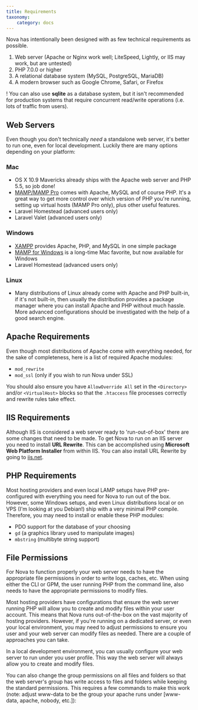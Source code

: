```yaml
---
title: Requirements
taxonomy:
    category: docs
---
```


Nova has intentionally been designed with as few technical requirements as possible.

1. Web server (Apache or Nginx work well; LiteSpeed, Lightly, or IIS may work, but are untested)
2. PHP 7.0.0 or higher
3. A relational database system (MySQL, PostgreSQL, MariaDB)
4. A modern browser such as Google Chrome, Safari, or Firefox

! You can also use __sqlite__ as a database system, but it isn't recommended for production systems that require concurrent read/write operations (i.e. lots of traffic from users).

## Web Servers

Even though you don't technically _need_ a standalone web server, it's better to run one, even for local development. Luckily there are many options depending on your platform:

### Mac

- OS X 10.9 Mavericks already ships with the Apache web server and PHP 5.5, so job done!
- [MAMP/MAMP Pro](http://mamp.info/) comes with Apache, MySQL and of course PHP. It's a great way to get more control over which version of PHP you're running, setting up virtual hosts (MAMP Pro only), plus other useful features.
- Laravel Homestead (advanced users only)
- Laravel Valet (advanced users only)

### Windows

- [XAMPP](https://www.apachefriends.org/index.html) provides Apache, PHP, and MySQL in one simple package
- [MAMP for Windows](http://mamp.info/) is a long-time Mac favorite, but now available for Windows
- Laravel Homestead (advanced users only)

### Linux

- Many distributions of Linux already come with Apache and PHP built-in, if it's not built-in, then usually the distribution provides a package manager where you can install Apache and PHP without much hassle. More advanced configurations should be investigated with the help of a good search engine.

## Apache Requirements

Even though most distributions of Apache come with everything needed, for the sake of completeness, here is a list of required Apache modules:

- `mod_rewrite`
- `mod_ssl` (only if you wish to run Nova under SSL)

You should also ensure you have `AllowOverride All` set in the `<Directory>` and/or `<VirtualHost>` blocks so that the `.htaccess` file processes correctly and rewrite rules take effect.

## IIS Requirements

Although IIS is considered a web server ready to 'run-out-of-box' there are some changes that need to be made. To get Nova to run on an IIS server you need to install __URL Rewrite__. This can be accomplished using __Microsoft Web Platform Installer__ from within IIS. You can also install URL Rewrite by going to [iis.net](http://www.iis.net/downloads/microsoft/url-rewrite).

## PHP Requirements

Most hosting providers and even local LAMP setups have PHP pre-configured with everything you need for Nova to run out of the box. However, some Windows setups, and even Linux distributions local or on VPS (I'm looking at you Debian!) ship with a very minimal PHP compile. Therefore, you may need to install or enable these PHP modules:

- PDO support for the database of your choosing
- `gd` (a graphics library used to manipulate images)
- `mbstring` (multibyte string support)

## File Permissions

For Nova to function properly your web server needs to have the appropriate file permissions in order to write logs, caches, etc. When using either the CLI or GPM, the user running PHP from the command line, also needs to have the appropriate permissions to modify files.

Most hosting providers have configurations that ensure the web server running PHP will allow you to create and modify files within your user account. This means that Nova runs out-of-the-box on the vast majority of hosting providers. However, if you're running on a dedicated server, or even your local environment, you may need to adjust permissions to ensure you user and your web server can modify files as needed. There are a couple of approaches you can take.

In a local development environment, you can usually configure your web server to run under you user profile. This way the web server will always allow you to create and modify files.

You can also change the group permissions on all files and folders so that the web server's group has write access to files and folders while keeping the standard permissions. This requires a few commands to make this work (note: adjust www-data to be the group your apache runs under [www-data, apache, nobody, etc.]):
